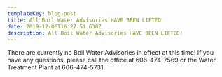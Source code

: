 ```yaml
---
templateKey: blog-post
title: All Boil Water Advisories HAVE BEEN LIFTED
date: 2019-12-06T16:27:51.630Z
description: All Boil Water Advisories HAVE BEEN LIFTED!
---
```

There are currently no Boil Water Advisories in effect at this time!  If you have any questions, please call the office at 606-474-7569 or the Water Treatment Plant at 606-474-5731.
